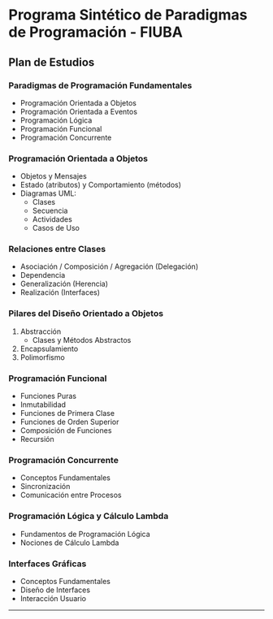 # Programa Sintético de Paradigmas de Programación - FIUBA

## Plan de Estudios

### Paradigmas de Programación Fundamentales

* Programación Orientada a Objetos
* Programación Orientada a Eventos
* Programación Lógica
* Programación Funcional
* Programación Concurrente

### Programación Orientada a Objetos

* Objetos y Mensajes
* Estado (atributos) y Comportamiento (métodos)
* Diagramas UML:
  * Clases
  * Secuencia
  * Actividades
  * Casos de Uso

### Relaciones entre Clases

* Asociación / Composición / Agregación (Delegación)
* Dependencia
* Generalización (Herencia)
* Realización (Interfaces)

### Pilares del Diseño Orientado a Objetos

1. Abstracción
   * Clases y Métodos Abstractos
2. Encapsulamiento
3. Polimorfismo

### Programación Funcional

* Funciones Puras
* Inmutabilidad
* Funciones de Primera Clase
* Funciones de Orden Superior
* Composición de Funciones
* Recursión

### Programación Concurrente

* Conceptos Fundamentales
* Sincronización
* Comunicación entre Procesos

### Programación Lógica y Cálculo Lambda

* Fundamentos de Programación Lógica
* Nociones de Cálculo Lambda

### Interfaces Gráficas

* Conceptos Fundamentales
* Diseño de Interfaces
* Interacción Usuario

---
